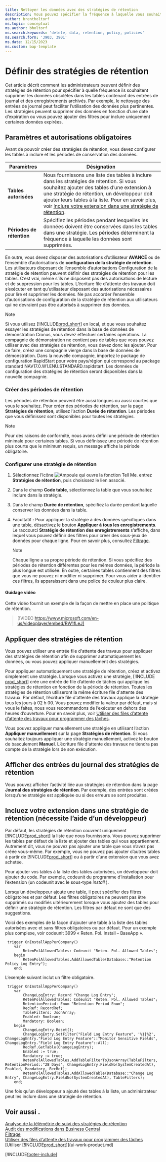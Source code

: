 ```yaml
---
title: Nettoyer les données avec des stratégies de rétention
description: Vous pouvez spécifier la fréquence à laquelle vous souhaitez supprimer certains types de données.
author: brentholtorf
ms.topic: conceptual
ms.author: bholtorf
ms.search.keywords: 'delete, data, retention, policy, policies'
ms.search.form: '3903, 3901'
ms.date: 12/15/2023
ms.custom: bap-template
---
```

# Définir des stratégies de rétention

Cet article décrit comment les administrateurs peuvent définir des stratégies de rétention pour spécifier à quelle fréquence ils souhaitent supprimer les données obsolètes dans les tables contenant des entrées de journal et des enregistrements archivés. Par exemple, le nettoyage des entrées de journal peut faciliter l’utilisation des données plus pertinentes. Les stratégies peuvent supprimer des données en fonction d’une date d’expiration ou vous pouvez ajouter des filtres pour inclure uniquement certaines données expirées.

## Paramètres et autorisations obligatoires

Avant de pouvoir créer des stratégies de rétention, vous devez configurer les tables à inclure et les périodes de conservation des données.

|Paramètres  |Désignation  |
|---------|---------|
|**Tables autorisées**     |Nous fournissons une liste des tables à inclure dans les stratégies de rétention. Si vous souhaitez ajouter des tables d’une extension à une stratégie de rétention, un développeur doit ajouter leurs tables à la liste. Pour en savoir plus, voir [Inclure votre extension dans une stratégie de rétention](admin-data-retention-policies.md#include-your-extension-in-a-retention-policy-requires-help-from-a-developer).          |
|**Périodes de rétention**     |Spécifiez les périodes pendant lesquelles les données doivent être conservées dans les tables dans une stratégie. Les périodes déterminent la fréquence à laquelle les données sont supprimées.         |

En outre, vous devez disposer des autorisations d’utilisateur **AVANCÉ** ou de l’ensemble d’autorisations de **configuration de la stratégie de rétention**. Les utilisateurs disposant de l’ensemble d’autorisations Configuration de la stratégie de rétention peuvent définir des stratégies de rétention pour les tables. C’est vrai, même s’ils ne disposent pas des autorisations de lecture et de suppression pour les tables. L’écriture file d'attente des travaux doit s’exécuter en tant qu’utilisateur disposant des autorisations nécessaires pour lire et supprimer les données. Ne pas accorder l’ensemble d’autorisations de configuration de la stratégie de rétention aux utilisateurs qui ne devraient pas être autorisés à supprimer des données.

> [!NOTE]
> Si vous utilisez [!INCLUDE[prod_short](includes/prod_short.md)] en local, et que vous souhaitez essayer les stratégies de rétention dans la base de données de démonstration Cronus, vous devez effectuer certaines opérations. La compagnie de démonstration ne contient pas de tables que vous pouvez utiliser avec des stratégies de rétention, vous devez donc les ajouter. Pour ce faire, créez une compagnie vierge dans la base de données de démonstration. Dans la nouvelle compagnie, importez le package de configuration RapidStart pour votre pays/région qui correspond au package standard NAV17.0.W1.ENU.STANDARD.rapidstart. Les données de configuration des stratégies de rétention seront disponibles dans la nouvelle compagnie.

### Créer des périodes de rétention

Les périodes de rétention peuvent être aussi longues ou aussi courtes que vous le souhaitez. Pour créer des périodes de rétention, sur la page **Stratégies de rétention**, utilisez l’action **Durée de rétention**. Les périodes que vous définissez sont disponibles pour toutes les stratégies.

> [!NOTE]
> Pour des raisons de conformité, nous avons défini une période de rétention minimale pour certaines tables. Si vous définissez une période de rétention plus courte que le minimum requis, un message affiche la période obligatoire.

### Configurer une stratégie de rétention

1. Sélectionnez l’icône ![Ampoule qui ouvre la fonction Tell Me.](media/ui-search/search_small.png "Dites-moi ce que vous voulez faire") entrez **Stratégies de rétention**, puis choisissez le lien associé.
2. Dans le champ **Code table**, sélectionnez la table que vous souhaitez inclure dans la stratégie.
3. Dans le champ **Durée de rétention**, spécifiez la durée pendant laquelle conserver les données dans la table.
4. Facultatif : Pour appliquer la stratégie à des données spécifiques dans une table, désactivez le bouton **Appliquer à tous les enregistrements**. Le raccourci **Stratégie de rétention des enregistrements** s’affiche, dans lequel vous pouvez définir des filtres pour créer des sous-jeux de données pour chaque ligne. Pour en savoir plus, consultez [Filtrage](ui-enter-criteria-filters.md#filtering).

   > [!NOTE]
   > Chaque ligne a sa propre période de rétention. Si vous spécifiez des périodes de rétention différentes pour les mêmes données, la période la plus longue est utilisée. En outre, certaines tables contiennent des filtres que vous ne pouvez ni modifier ni supprimer. Pour vous aider à identifier ces filtres, ils apparaissent dans une police de couleur plus claire.

#### Guidage vidéo

Cette vidéo fournit un exemple de la façon de mettre en place une politique de rétention.

>[!VIDEO https://www.microsoft.com/en-us/videoplayer/embed/RW1fLeJ]

## Appliquer des stratégies de rétention

Vous pouvez utiliser une entrée file d'attente des travaux pour appliquer des stratégies de rétention afin de supprimer automatiquement les données, ou vous pouvez appliquer manuellement des stratégies.

Pour appliquer automatiquement une stratégie de rétention, créez et activez simplement une stratégie. Lorsque vous activez une stratégie, [!INCLUDE [prod_short](includes/prod_short.md)] crée une entrée de file d’attente de tâches qui applique les stratégies de rétention en fonction de la période de rétention. Toutes les stratégies de rétention utiliseront la même écriture file d'attente des travaux. Par défaut, l’écriture file d'attente des travaux applique la stratégie tous les jours à 02 h 00. Vous pouvez modifier la valeur par défaut, mais si vous le faites, nous vous recommandons de l’exécuter en dehors des heures d’ouverture. Pour en savoir plus, voir [Utiliser des files d’attente d’attente des travaux pour programmer des tâches](admin-job-queues-schedule-tasks.md). 

Vous pouvez appliquer manuellement une stratégie en utilisant l’action **Appliquer manuellement** sur la page **Stratégies de rétention**. Si vous souhaitez toujours appliquer une stratégie manuellement, activez le bouton de basculement **Manuel**. L’écriture file d'attente des travaux ne tiendra pas compte de la stratégie lors de son exécution.

## Afficher des entrées du journal des stratégies de rétention

Vous pouvez afficher l’activité liée aux stratégies de rétention dans la page **Journal des stratégies de rétention**. Par exemple, des entrées sont créées lorsqu’une stratégie est appliquée ou si des erreurs se sont produites.

## Incluez votre extension dans une stratégie de rétention (nécessite l’aide d’un développeur)

Par défaut, les stratégies de rétention couvrent uniquement [!INCLUDE[prod_short](includes/prod_short.md)] la liste que nous fournissons. Vous pouvez supprimer les tables par défaut de la liste et ajouter des tables qui vous appartiennent. Autrement dit, vous ne pouvez pas ajouter une table que vous n’avez pas créée vous-même. Par exemple, vous ne pouvez pas ajouter d’autres tables à partir de [!INCLUDE[prod_short](includes/prod_short.md)] ou à partir d’une extension que vous avez achetée.

Pour ajouter vos tables à la liste des tables autorisées, un développeur doit ajouter du code. Par exemple, codeunit du programme d’installation pour l’extension (un codeunit avec le sous-type *install* ).

Lorsqu’un développeur ajoute une table, il peut spécifier des filtres obligatoires et par défaut. Les filtres obligatoires ne peuvent pas être supprimés ou modifiés ultérieurement lorsque vous ajoutez des tables pour définir une stratégie de rétention. Les filtres par défaut ne sont que des suggestions.

Voici des exemples de la façon d’ajouter une table à la liste des tables autorisées avec et sans filtres obligatoires ou par défaut. Pour un exemple plus complexe, voir codeunit 3999 « Reten. Pol. Install – BaseApp ».

```al
 trigger OnInstallAppPerCompany()
    var
        RetenPolAllowedTables: Codeunit "Reten. Pol. Allowed Tables";
    begin
        RetenPolAllowedTables.AddAllowedTable(Database::"Retention Policy Log Entry");
    end;
```

L’exemple suivant inclut un filtre obligatoire.

```al
 trigger OnInstallAppPerCompany()
    var
        ChangeLogEntry: Record "Change Log Entry";
        RetenPolAllowedTables: Codeunit "Reten. Pol. Allowed Tables";
        RetentionPeriod: Enum "Retention Period Enum";
        RecRef: RecordRef;
        TableFilters: JsonArray;
        Enabled: Boolean;
        Mandatory: Boolean;
    begin
        ChangeLogEntry.Reset();
        ChangeLogEntry.SetFilter("Field Log Entry Feature", '%1|%2', ChangeLogEntry."Field Log Entry Feature"::"Monitor Sensitive Fields", ChangeLogEntry."Field Log Entry Feature"::All);
        RecRef.GetTable(ChangeLogEntry);
        Enabled := true;
        Mandatory := true;
        RetenPolAllowedTables.AddTableFilterToJsonArray(TableFilters, RetentionPeriod::"28 Days", ChangeLogEntry.FieldNo(SystemCreatedAt), Enabled, Mandatory, RecRef);
        RetenPolAllowedTables.AddAllowedTable(Database::"Change Log Entry", ChangeLogEntry.FieldNo(SystemCreatedAt), TableFilters);
    end;
```

Une fois qu’un développeur a ajouté des tables à la liste, un administrateur peut les inclure dans une stratégie de rétention. 

## Voir aussi .

[Analyse de la télémétrie de suivi des stratégies de rétention](/dynamics365/business-central/dev-itpro/administration/telemetry-retention-policy-trace)  
[Audit des modifications dans Business Central](across-log-changes.md)  
[Filtrage](ui-enter-criteria-filters.md#filtering)  
[Utiliser des files d'attente des travaux pour programmer des tâches](admin-job-queues-schedule-tasks.md)  
[Utiliser [!INCLUDE[prod_short](includes/prod_short.md)]](ui-work-product.md)  

[!INCLUDE[footer-include](includes/footer-banner.md)]